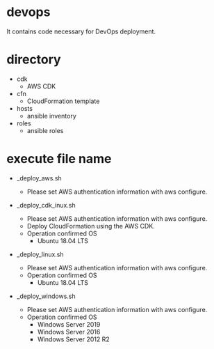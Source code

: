 # devops
It contains code necessary for DevOps deployment.

# directory
- cdk
   - AWS CDK
- cfn
   - CloudFormation template
- hosts
   - ansible inventory
- roles
   - ansible roles

# execute file name
- _deploy_aws.sh
   - Please set AWS authentication information with aws configure. 

- _deploy_cdk_inux.sh
   - Please set AWS authentication information with aws configure. 
   - Deploy CloudFormation using the AWS CDK.
   - Operation confirmed OS
     - Ubuntu 18.04 LTS

- _deploy_linux.sh
   - Please set AWS authentication information with aws configure. 
   - Operation confirmed OS
     - Ubuntu 18.04 LTS

- _deploy_windows.sh
   - Please set AWS authentication information with aws configure. 
   - Operation confirmed OS
      - Windows Server 2019
      - Windows Server 2016
      - Windows Server 2012 R2
